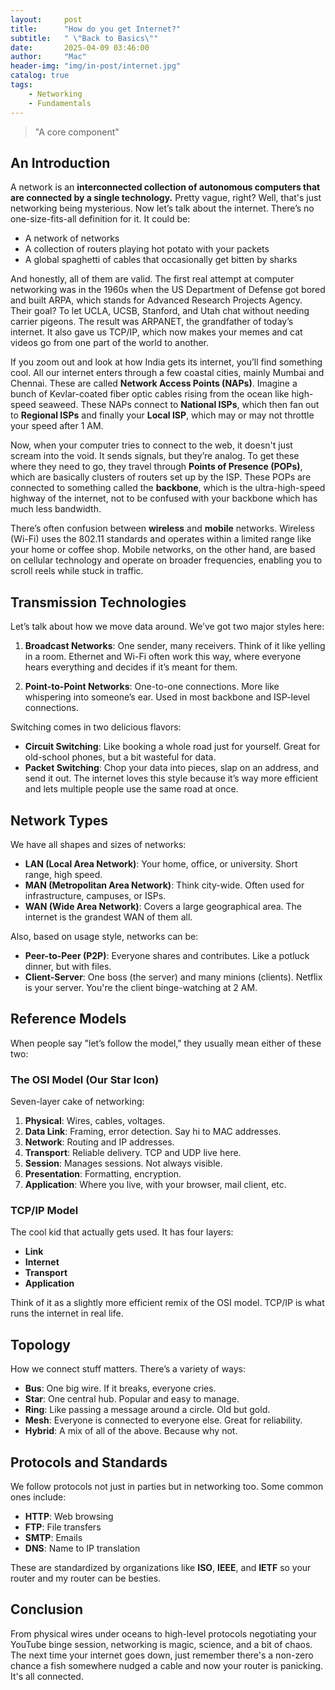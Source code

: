 ```yaml
---
layout:     post
title:      "How do you get Internet?"
subtitle:   " \"Back to Basics\""
date:       2025-04-09 03:46:00
author:     "Mac"
header-img: "img/in-post/internet.jpg"
catalog: true
tags:
    - Networking
    - Fundamentals
---
```


> "A core component"

## An Introduction

A network is an **interconnected collection of autonomous computers that are connected by a single technology.** Pretty vague, right? Well, that's just networking being mysterious. Now let’s talk about the internet. There’s no one-size-fits-all definition for it. It could be:
- A network of networks
- A collection of routers playing hot potato with your packets
- A global spaghetti of cables that occasionally get bitten by sharks

And honestly, all of them are valid. The first real attempt at computer networking was in the 1960s when the US Department of Defense got bored and built ARPA, which stands for Advanced Research Projects Agency. Their goal? To let UCLA, UCSB, Stanford, and Utah chat without needing carrier pigeons. The result was ARPANET, the grandfather of today’s internet. It also gave us TCP/IP, which now makes your memes and cat videos go from one part of the world to another.

If you zoom out and look at how India gets its internet, you’ll find something cool. All our internet enters through a few coastal cities, mainly Mumbai and Chennai. These are called **Network Access Points (NAPs)**. Imagine a bunch of Kevlar-coated fiber optic cables rising from the ocean like high-speed seaweed. These NAPs connect to **National ISPs**, which then fan out to **Regional ISPs** and finally your **Local ISP**, which may or may not throttle your speed after 1 AM.

Now, when your computer tries to connect to the web, it doesn't just scream into the void. It sends signals, but they’re analog. To get these where they need to go, they travel through **Points of Presence (POPs)**, which are basically clusters of routers set up by the ISP. These POPs are connected to something called the **backbone**, which is the ultra-high-speed highway of the internet, not to be confused with your backbone which has much less bandwidth.

There’s often confusion between **wireless** and **mobile** networks. Wireless (Wi-Fi) uses the 802.11 standards and operates within a limited range like your home or coffee shop. Mobile networks, on the other hand, are based on cellular technology and operate on broader frequencies, enabling you to scroll reels while stuck in traffic.

## Transmission Technologies

Let’s talk about how we move data around. We’ve got two major styles here:

1. **Broadcast Networks**: One sender, many receivers. Think of it like yelling in a room. Ethernet and Wi-Fi often work this way, where everyone hears everything and decides if it’s meant for them.

2. **Point-to-Point Networks**: One-to-one connections. More like whispering into someone’s ear. Used in most backbone and ISP-level connections.

Switching comes in two delicious flavors:

- **Circuit Switching**: Like booking a whole road just for yourself. Great for old-school phones, but a bit wasteful for data.
- **Packet Switching**: Chop your data into pieces, slap on an address, and send it out. The internet loves this style because it’s way more efficient and lets multiple people use the same road at once.

## Network Types

We have all shapes and sizes of networks:

- **LAN (Local Area Network)**: Your home, office, or university. Short range, high speed.
- **MAN (Metropolitan Area Network)**: Think city-wide. Often used for infrastructure, campuses, or ISPs.
- **WAN (Wide Area Network)**: Covers a large geographical area. The internet is the grandest WAN of them all.

Also, based on usage style, networks can be:

- **Peer-to-Peer (P2P)**: Everyone shares and contributes. Like a potluck dinner, but with files.
- **Client-Server**: One boss (the server) and many minions (clients). Netflix is your server. You're the client binge-watching at 2 AM.

## Reference Models

When people say "let’s follow the model," they usually mean either of these two:

### The OSI Model (Our Star Icon)

Seven-layer cake of networking:
1. **Physical**: Wires, cables, voltages.
2. **Data Link**: Framing, error detection. Say hi to MAC addresses.
3. **Network**: Routing and IP addresses.
4. **Transport**: Reliable delivery. TCP and UDP live here.
5. **Session**: Manages sessions. Not always visible.
6. **Presentation**: Formatting, encryption.
7. **Application**: Where you live, with your browser, mail client, etc.

### TCP/IP Model

The cool kid that actually gets used. It has four layers:
- **Link**
- **Internet**
- **Transport**
- **Application**

Think of it as a slightly more efficient remix of the OSI model. TCP/IP is what runs the internet in real life.

## Topology

How we connect stuff matters. There’s a variety of ways:

- **Bus**: One big wire. If it breaks, everyone cries.
- **Star**: One central hub. Popular and easy to manage.
- **Ring**: Like passing a message around a circle. Old but gold.
- **Mesh**: Everyone is connected to everyone else. Great for reliability.
- **Hybrid**: A mix of all of the above. Because why not.

## Protocols and Standards

We follow protocols not just in parties but in networking too. Some common ones include:
- **HTTP**: Web browsing
- **FTP**: File transfers
- **SMTP**: Emails
- **DNS**: Name to IP translation

These are standardized by organizations like **ISO**, **IEEE**, and **IETF** so your router and my router can be besties.

## Conclusion

From physical wires under oceans to high-level protocols negotiating your YouTube binge session, networking is magic, science, and a bit of chaos. The next time your internet goes down, just remember there's a non-zero chance a fish somewhere nudged a cable and now your router is panicking. It's all connected.




